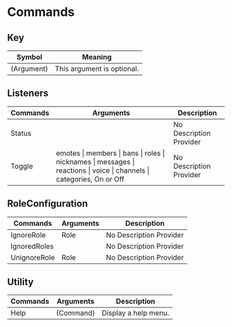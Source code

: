 # Commands

## Key
| Symbol     | Meaning                    |
| ---------- | -------------------------- |
| (Argument) | This argument is optional. |

## Listeners
| Commands | Arguments                                                                                                              | Description             |
| -------- | ---------------------------------------------------------------------------------------------------------------------- | ----------------------- |
| Status   | <none>                                                                                                                 | No Description Provider |
| Toggle   | emotes \| members \| bans \| roles \| nicknames \| messages \| reactions \| voice \| channels \| categories, On or Off | No Description Provider |

## RoleConfiguration
| Commands     | Arguments | Description             |
| ------------ | --------- | ----------------------- |
| IgnoreRole   | Role      | No Description Provider |
| IgnoredRoles | <none>    | No Description Provider |
| UnignoreRole | Role      | No Description Provider |

## Utility
| Commands | Arguments | Description          |
| -------- | --------- | -------------------- |
| Help     | (Command) | Display a help menu. |

